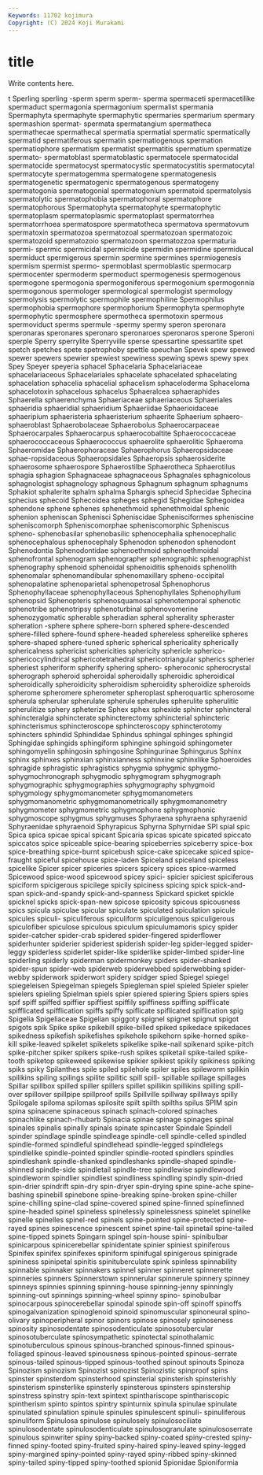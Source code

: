 ```yaml
---
Keywords: 11702 kojimura
Copyright: (C) 2024 Koji Murakami
---
```


# title

Write contents here.



t Sperling sperling -sperm sperm sperm- sperma spermaceti spermacetilike
spermaduct spermagonia spermagonium spermalist spermania Spermaphyta spermaphyte spermaphytic spermaries spermarium
spermary spermashion spermat- spermata spermatangium spermatheca spermathecae spermathecal spermatia spermatial
spermatic spermatically spermatid spermatiferous spermatin spermatiogenous spermation spermatiophore spermatism spermatist
spermatitis spermatium spermatize spermato- spermatoblast spermatoblastic spermatocele spermatocidal spermatocide spermatocyst
spermatocystic spermatocystitis spermatocytal spermatocyte spermatogemma spermatogene spermatogenesis spermatogenetic spermatogenic spermatogenous
spermatogeny spermatogonia spermatogonial spermatogonium spermatoid spermatolysis spermatolytic spermatophobia spermatophoral spermatophore
spermatophorous Spermatophyta spermatophyte spermatophytic spermatoplasm spermatoplasmic spermatoplast spermatorrhea spermatorrhoea spermatospore
spermatotheca spermatova spermatovum spermatoxin spermatozoa spermatozoal spermatozoan spermatozoic spermatozoid spermatozoio
spermatozoon spermatozzoa spermaturia spermi- spermic spermicidal spermicide spermidin spermidine spermiducal
spermiduct spermigerous spermin spermine spermines spermiogenesis spermism spermist spermo- spermoblast
spermoblastic spermocarp spermocenter spermoderm spermoduct spermogenesis spermogenous spermogone spermogonia spermogoniferous
spermogonium spermogonnia spermogonous spermologer spermological spermologist spermology spermolysis spermolytic spermophile
spermophiline Spermophilus spermophobia spermophore spermophorium Spermophyta spermophyte spermophytic spermosphere spermotheca
spermotoxin spermous spermoviduct sperms spermule -spermy spermy speron speronara speronaras
speronares speronaro speronaroes speronaros sperone Speroni sperple Sperry sperrylite Sperryville
sperse spessartine spessartite spet spetch spetches spete spetrophoby spettle speuchan
Spevek spew spewed spewer spewers spewier spewiest spewiness spewing spews
spewy spex Spey Speyer speyeria sphacel Sphacelaria Sphacelariaceae sphacelariaceous Sphacelariales
sphacelate sphacelated sphacelating sphacelation sphacelia sphacelial sphacelism sphaceloderma Sphaceloma sphacelotoxin
sphacelous sphacelus Sphaeralcea sphaeraphides Sphaerella sphaerenchyma Sphaeriaceae sphaeriaceous Sphaeriales sphaeridia
sphaeridial sphaeridium Sphaeriidae Sphaerioidaceae sphaeripium sphaeristeria sphaeristerium sphaerite Sphaerium sphaero-
sphaeroblast Sphaerobolaceae Sphaerobolus Sphaerocarpaceae Sphaerocarpales Sphaerocarpus sphaerocobaltite Sphaerococcaceae sphaerococcaceous Sphaerococcus
sphaerolite sphaerolitic Sphaeroma Sphaeromidae Sphaerophoraceae Sphaerophorus Sphaeropsidaceae sphae-ropsidaceous Sphaeropsidales Sphaeropsis
sphaerosiderite sphaerosome sphaerospore Sphaerostilbe Sphaerotheca Sphaerotilus sphagia sphagion Sphagnaceae sphagnaceous
Sphagnales sphagnicolous sphagnologist sphagnology sphagnous Sphagnum sphagnum sphagnums Sphakiot sphalerite
sphalm sphalma Sphargis sphecid Sphecidae Sphecina sphecius sphecoid Sphecoidea spheges
sphegid Sphegidae Sphegoidea sphendone sphene sphenes sphenethmoid sphenethmoidal sphenic sphenion
spheniscan Sphenisci Spheniscidae Sphenisciformes spheniscine spheniscomorph Spheniscomorphae spheniscomorphic Spheniscus spheno-
sphenobasilar sphenobasilic sphenocephalia sphenocephalic sphenocephalous sphenocephaly Sphenodon sphenodon sphenodont Sphenodontia
Sphenodontidae sphenoethmoid sphenoethmoidal sphenofrontal sphenogram sphenographer sphenographic sphenographist sphenography sphenoid
sphenoidal sphenoiditis sphenoids sphenolith sphenomalar sphenomandibular sphenomaxillary spheno-occipital sphenopalatine sphenoparietal
sphenopetrosal Sphenophorus Sphenophyllaceae sphenophyllaceous Sphenophyllales Sphenophyllum sphenopsid Sphenopteris sphenosquamosal sphenotemporal
sphenotic sphenotribe sphenotripsy sphenoturbinal sphenovomerine sphenozygomatic spherable spheradian spheral spherality
spheraster spheration -sphere sphere sphere-born sphered sphere-descended sphere-filled sphere-found sphere-headed
sphereless spherelike spheres sphere-shaped sphere-tuned spheric spherical sphericality spherically sphericalness
sphericist sphericities sphericity sphericle spherico- sphericocylindrical sphericotetrahedral sphericotriangular spherics spherier
spheriest spheriform spherify sphering sphero- spheroconic spherocrystal spherograph spheroid spheroidal
spheroidally spheroidic spheroidical spheroidically spheroidicity spheroidism spheroidity spheroidize spheroids spherome
spheromere spherometer spheroplast spheroquartic spherosome spherula spherular spherulate spherule spherules
spherulite spherulitic spherulitize sphery spheterize Sphex sphex sphexide sphincter sphincteral
sphincteralgia sphincterate sphincterectomy sphincterial sphincteric sphincterismus sphincteroscope sphincteroscopy sphincterotomy sphincters
sphindid Sphindidae Sphindus sphingal sphinges sphingid Sphingidae sphingids sphingiform sphingine
sphingoid sphingometer sphingomyelin sphingosin sphingosine Sphingurinae Sphingurus Sphinx sphinx sphinxes
sphinxian sphinxianness sphinxine sphinxlike Sphoeroides sphragide sphragistic sphragistics sphygmia sphygmic
sphygmo- sphygmochronograph sphygmodic sphygmogram sphygmograph sphygmographic sphygmographies sphygmography sphygmoid sphygmology
sphygmomanometer sphygmomanometers sphygmomanometric sphygmomanometrically sphygmomanometry sphygmometer sphygmometric sphygmophone sphygmophonic sphygmoscope
sphygmus sphygmuses Sphyraena sphyraena sphyraenid Sphyraenidae sphyraenoid Sphyrapicus Sphyrna Sphyrnidae
SPI spial spic Spica spica spicae spical spicant Spicaria spicas
spicate spicated spiccato spiccatos spice spiceable spice-bearing spiceberries spiceberry spice-box
spice-breathing spice-burnt spicebush spice-cake spicecake spiced spice-fraught spiceful spicehouse spice-laden
Spiceland spiceland spiceless spicelike Spicer spicer spiceries spicers spicery spices
spice-warmed Spicewood spice-wood spicewood spicey spici- spicier spiciest spiciferous spiciform
spicigerous spicilege spicily spiciness spicing spick spick-and-span spick-and-spandy spick-and-spanness Spickard
spicket spickle spicknel spicks spick-span-new spicose spicosity spicous spicousness spics
spicula spiculae spicular spiculate spiculated spiculation spicule spicules spiculi- spiculiferous
spiculiform spiculigenous spiculigerous spiculofiber spiculose spiculous spiculum spiculumamoris spicy spider
spider-catcher spider-crab spidered spider-fingered spiderflower spiderhunter spiderier spideriest spiderish spider-leg
spider-legged spider-leggy spiderless spiderlet spider-like spiderlike spider-limbed spider-line spiderling spiderly
spiderman spidermonkey spiders spider-shanked spider-spun spider-web spiderweb spiderwebbed spiderwebbing spider-webby
spiderwork spiderwort spidery spidger spied Spiegel spiegel spiegeleisen Spiegelman spiegels
Spiegleman spiel spieled Spieler spieler spielers spieling Spielman spiels spier
spiered spiering Spiers spiers spies spif spiff spiffed spiffier spiffiest
spiffily spiffiness spiffing spifflicate spifflicated spifflication spiffs spiffy spiflicate spiflicated
spiflication spig Spigelia Spigeliaceae Spigelian spiggoty spignel spignet spignut spigot
spigots spik Spike spike spikebill spike-billed spiked spikedace spikedaces spikedness
spikefish spikefishes spikehole spikehorn spike-horned spike-kill spike-leaved spikelet spikelets spikelike
spike-nail spikenard spike-pitch spike-pitcher spiker spikers spike-rush spikes spiketail spike-tailed
spike-tooth spiketop spikeweed spikewise spikier spikiest spikily spikiness spiking spiks
spiky Spilanthes spile spiled spilehole spiler spiles spileworm spilikin spilikins
spiling spilings spilite spilitic spill spill- spillable spillage spillages Spillar
spillbox spilled spiller spillers spillet spillikin spillikins spilling spill-over spillover
spillpipe spillproof spills Spillville spillway spillways spilly Spilogale spiloma spilomas
spilosite spilt spilth spilths spilus SPIM spin spina spinacene spinaceous
spinach spinach-colored spinaches spinachlike spinach-rhubarb Spinacia spinae spinage spinages spinal
spinales spinalis spinally spinals spinate spincaster Spindale Spindell spinder spindlage
spindle spindleage spindle-cell spindle-celled spindled spindle-formed spindleful spindlehead spindle-legged spindlelegs
spindlelike spindle-pointed spindler spindle-rooted spindlers spindles spindleshank spindle-shanked spindleshanks spindle-shaped
spindle-shinned spindle-side spindletail spindle-tree spindlewise spindlewood spindleworm spindlier spindliest spindliness
spindling spindly spin-dried spin-drier spindrift spin-dry spin-dryer spin-drying spine spine-ache
spine-bashing spinebill spinebone spine-breaking spine-broken spine-chiller spine-chilling spine-clad spine-covered spined
spine-finned spinefinned spine-headed spinel spineless spinelessly spinelessness spinelet spinelike spinelle
spinelles spinel-red spinels spine-pointed spine-protected spine-rayed spines spinescence spinescent spinet
spine-tail spinetail spine-tailed spine-tipped spinets Spingarn spingel spin-house spini- spinibulbar
spinicarpous spinicerebellar spinidentate spinier spiniest spiniferous Spinifex spinifex spinifexes spiniform
spinifugal spinigerous spinigrade spininess spinipetal spinitis spinituberculate spink spinless spinnability
spinnable spinnaker spinnakers spinnel spinner spinneret spinnerette spinneries spinners Spinnerstown
spinnerular spinnerule spinnery spinney spinneys spinnies spinning spinning-house spinning-jenny spinningly
spinning-out spinnings spinning-wheel spinny spino- spinobulbar spinocarpous spinocerebellar spinodal spinode
spin-off spinoff spinoffs spinogalvanization spinoglenoid spinoid spinomuscular spinoneural spino-olivary spinoperipheral
spinor spinors spinose spinosely spinoseness spinosity spinosodentate spinosodenticulate spinosotubercular spinosotuberculate
spinosympathetic spinotectal spinothalamic spinotuberculous spinous spinous-branched spinous-finned spinous-foliaged spinous-leaved spinousness
spinous-pointed spinous-serrate spinous-tailed spinous-tipped spinous-toothed spinout spinouts Spinoza Spinozism spinozism
Spinozist spinozist Spinozistic spinproof spins spinster spinsterdom spinsterhood spinsterial spinsterish
spinsterishly spinsterism spinsterlike spinsterly spinsterous spinsters spinstership spinstress spinstry spin-text
spintext spinthariscope spinthariscopic spintherism spinto spintos spintry spinturnix spinula spinulae
spinulate spinulated spinulation spinule spinules spinulescent spinuli- spinuliferous spinuliform Spinulosa
spinulose spinulosely spinulosociliate spinulosodentate spinulosodenticulate spinulosogranulate spinulososerrate spinulous spinwriter spiny
spiny-backed spiny-coated spiny-crested spiny-finned spiny-footed spiny-fruited spiny-haired spiny-leaved spiny-legged spiny-margined
spiny-pointed spiny-rayed spiny-ribbed spiny-skinned spiny-tailed spiny-tipped spiny-toothed spionid Spionidae Spioniformia
